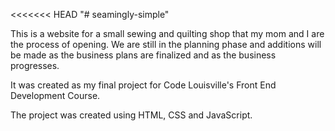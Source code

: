 <<<<<<< HEAD
"# seamingly-simple" 

This is a website for a small sewing and quilting shop that my mom and I are the process of opening. We are still in the planning phase and additions will be made as the business plans are finalized and as the business progresses. 

It was created as my final project for Code Louisville's Front End Development Course. 

The project was created using HTML, CSS and JavaScript. 


